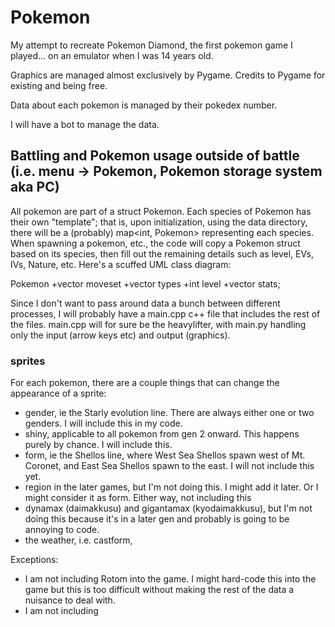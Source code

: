 # Pokemon

My attempt to recreate Pokemon Diamond, the first pokemon game I played... on an emulator when I was 14 years old.

Graphics are managed almost exclusively by Pygame. Credits to Pygame for existing and being free.

Data about each pokemon is managed by their pokedex number.

I will have a bot to manage the data.

## Battling and Pokemon usage outside of battle (i.e. menu -> Pokemon, Pokemon storage system aka PC)

All pokemon are part of a struct Pokemon. Each species of Pokemon has their own "template"; that is, upon initialization, using the data directory, there will be a (probably) map<int, Pokemon> representing each species. When spawning a pokemon, etc., the code will copy a Pokemon struct based on its species, then fill out the remaining details such as level, EVs, IVs, Nature, etc. Here's a scuffed UML class diagram:

Pokemon
+vector<string> moveset
+vector<string> types
+int level
+vector<int> stats;

Since I don't want to pass around data a bunch between different processes, I will probably have a main.cpp c++ file that includes the rest of the files. main.cpp will for sure be the heavylifter, with main.py handling only the input (arrow keys etc) and output (graphics). 

### sprites

For each pokemon, there are a couple things that can change the appearance of a sprite:

- gender, ie the Starly evolution line. There are always either one or two genders. I will include this in my code.
- shiny, applicable to all pokemon from gen 2 onward. This happens purely by chance. I will include this.
- form, ie the Shellos line, where West Sea Shellos spawn west of Mt. Coronet, and East Sea Shellos spawn to the east. I will not include this yet.
- region in the later games, but I'm not doing this. I might add it later. Or I might consider it as form. Either way, not including this
- dynamax (daimakkusu) and gigantamax (kyodaimakkusu), but I'm not doing this because it's in a later gen and probably is going to be annoying to code.
- the weather, i.e. castform, 

Exceptions:

- I am not including Rotom into the game. I might hard-code this into the game but this is too difficult without making the rest of the data a nuisance to deal with.
- I am not including 
